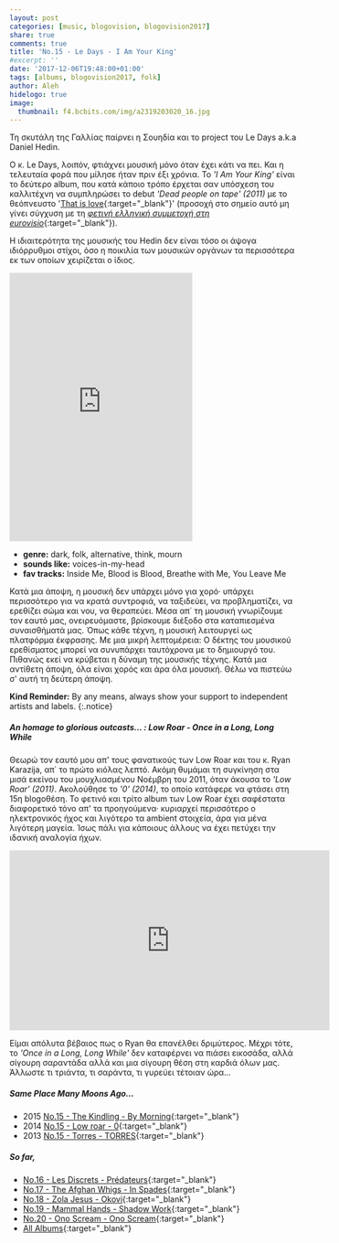 ```yaml
---
layout: post
categories: [music, blogovision, blogovision2017]
share: true
comments: true
title: 'No.15 - Le Days - I Am Your King'
#excerpt: ''
date: '2017-12-06T19:48:00+01:00'
tags: [albums, blogovision2017, folk]
author: Aleh
hidelogo: true
image:
  thumbnail: f4.bcbits.com/img/a2319203020_16.jpg
---
```

Τη σκυτάλη της Γαλλίας παίρνει η Σουηδία και το project του Le Days a.k.a Daniel Hedin.

Ο κ. Le Days, λοιπόν, φτιάχνει μουσική μόνο όταν έχει κάτι να πει. Και η τελευταία φορά που μίλησε ήταν πριν έξι χρόνια. To *'I Am Your King'* είναι το δεύτερο album, που κατά κάποιο τρόπο έρχεται σαν υπόσχεση του καλλιτέχνη να συμπληρώσει το debut *'Dead people on tape' (2011)* με το θεόπνευστο '[That is love](https://ledays.bandcamp.com/track/that-is-love){:target="_blank"}' (προσοχή στο σημείο αυτό μη γίνει σύγχυση με τη [*φετινή ελληνική συμμετοχή στη eurovisio*](https://www.youtube.com/watch?v=R_kLtgFPnbk){:target="_blank"}).

Η ιδιαιτερότητα της μουσικής του Hedin δεν είναι τόσο οι άψογα ιδιόρρυθμοι στίχοι, όσο η ποικιλία των μουσικών οργάνων τα περισσότερα εκ των οποίων χειρίζεται ο ίδιος.

<iframe class="invisible center" style="border: 0; width: 320px; height: 470px;" src="https://bandcamp.com/EmbeddedPlayer/album=1947151197/size=large/bgcol=ffffff/linkcol=0687f5/tracklist=false/track=2004395742/transparent=true/" seamless><a href="http://ledays.bandcamp.com/album/i-am-your-king">I Am Your King by Le Days</a></iframe>

* **genre:** dark, folk, alternative, think, mourn
* **sounds like:** voices-in-my-head
* **fav tracks:** Inside Me, Blood is Blood, Breathe with Me, You Leave Me

Κατά μια άποψη, η μουσική δεν υπάρχει μόνο για χορό· υπάρχει περισσότερο για να κρατά συντροφιά, να ταξιδεύει, να προβληματίζει, να ερεθίζει σώμα και νου, να θεραπεύει. Μέσα απ΄ τη μουσική γνωρίζουμε τον εαυτό μας, ονειρευόμαστε, βρίσκουμε διέξοδο στα καταπιεσμένα συναισθήματά μας. Όπως κάθε τέχνη, η μουσική λειτουργεί ως πλατφόρμα έκφρασης. Με μια μικρή λεπτομέρεια: Ο δέκτης του μουσικού ερεθίσματος μπορεί να συνυπάρχει ταυτόχρονα με το δημιουργό του. Πιθανώς εκεί να κρύβεται η δύναμη της μουσικής τέχνης. Κατά μια αντίθετη άποψη, όλα είναι χορός και άρα όλα μουσική. Θέλω να πιστεύω σ' αυτή τη δεύτερη άποψη.

**Kind Reminder:** By any means, always show your support to independent artists and labels.
{:.notice}

<div class="text-divider"></div>

##### <i class="fa fa-hand-o-right"></i> An homage to glorious outcasts... : Low Roar - Once in a Long, Long While

Θεωρώ τον εαυτό μου απ' τους φανατικούς των Low Roar και του κ. Ryan Karazija, απ΄ το πρώτο κιόλας λεπτό. Ακόμη θυμάμαι τη συγκίνηση στα μισά εκείνου του μουχλιασμένου Νοέμβρη του 2011, όταν άκουσα το *'Low Roar' (2011)*. Ακολούθησε το *'0' (2014)*, το οποίο κατάφερε να φτάσει στη 15η blogoθέση. Το φετινό και τρίτο album των Low Roar έχει σαφέστατα διαφορετικό τόνο απ' τα προηγούμενα· κυριαρχεί περισσότερο ο ηλεκτρονικός ήχος και λιγότερο τα ambient στοιχεία, άρα για μένα λιγότερη μαγεία. Ίσως πάλι για κάποιους άλλους να έχει πετύχει την ιδανική αναλογία ήχων.

<iframe class="invisible center" class="center" width="560" height="315" src="https://www.youtube.com/embed/-qJwU8H8UqQ?rel=0&amp;showinfo=0" frameborder="0" allowfullscreen></iframe>

Είμαι απόλυτα βέβαιος πως o Ryan θα επανέλθει δριμύτερος. Μέχρι τότε, το *'Once in a Long, Long While'* δεν καταφέρνει να πιάσει εικοσάδα, αλλά σίγουρη σαραντάδα αλλά και μια σίγουρη θέση στη καρδιά όλων μας. Άλλωστε τι τριάντα, τι σαράντα, τι γυρεύει τέτοιαν ώρα...

##### <i class="fa fa-hand-o-right"></i> Same Place Many Moons Ago...

* 2015 [No.15 - The Kindling - By Morning](/music/blogovision/blogovision2015/blogovision2015-no15/){:target="_blank"}
* 2014 [No.15 - Low roar - 0](/music/blogovision/blogovision2014/blogovision2014-no15/){:target="_blank"}
* 2013 [No.15 - Torres - TORRES](/music/blogovision/blogovision2013/blogovision2013-no15/){:target="_blank"}

##### <i class="fa fa-hand-o-right"></i> So far,

* [No.16 - Les Discrets - Prédateurs](/music/blogovision/blogovision2017/no16/){:target="_blank"}
* [No.17 - The Afghan Whigs - In Spades](/music/blogovision/blogovision2017/no17/){:target="_blank"}
* [No.18 - Zola Jesus - Okovi](/music/blogovision/blogovision2017/no18/){:target="_blank"}
* [No.19 - Mammal Hands - Shadow Work](/music/blogovision/blogovision2017/no19/){:target="_blank"}
* [No.20 - Ono Scream - Ono Scream](/music/blogovision/blogovision2017/no20/){:target="_blank"}
* [All Albums](/music/albums/2017/){:target="_blank"}
